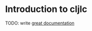 # Introduction to cljlc

TODO: write [great documentation](http://jacobian.org/writing/what-to-write/)

